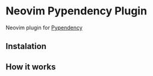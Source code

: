 # Neovim Pypendency Plugin
Neovim plugin for [Pypendency](https://pypi.org/project/pypendency/)

## Instalation

## How it works
